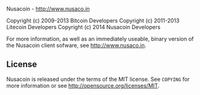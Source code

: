 Nusacoin - http://www.nusaco.in

Copyright (c) 2009-2013 Bitcoin Developers
Copyright (c) 2011-2013 Litecoin Developers
Copyright (c) 2014 Nusacoin Developers

For more information, as well as an immediately useable, binary version of
the Nusacoin client sofware, see http://www.nusaco.in.

License
-------

Nusacoin is released under the terms of the MIT license. See `COPYING` for more
information or see http://opensource.org/licenses/MIT.